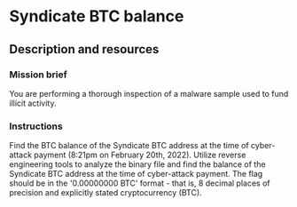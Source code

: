 # Syndicate BTC balance

## Description and resources

### Mission brief

You are performing a thorough inspection of a malware sample used to fund illicit activity.

### Instructions

Find the BTC balance of the Syndicate BTC address at the time of cyber-attack payment (8:21pm on February 20th, 2022). Utilize reverse engineering tools to analyze the binary file and find the balance of the Syndicate BTC address at the time of cyber-attack payment. The flag should be in the '0.00000000 BTC' format - that is, 8 decimal places of precision and explicitly stated cryptocurrency (BTC).
